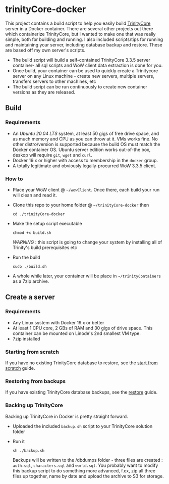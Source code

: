 # trinityCore-docker

This project contains a build script to help you easily build [TrinityCore](https://www.trinitycore.org/) server in a Docker container. There are several other projects out there which containerize TrinityCore, but I wanted to make one that was really simple, both for building and running. I also included scripts/tips for running and maintaining your server, including database backup and restore. These are based off my own server's scripts.

- The build script will build a self-contained TrinityCore 3.3.5 server container- all sql scripts and WoW client data extraction is done for you. 
- Once build, your container can be used to quickly create a Trinitycore server on any Linux machine - create new servers, multiple servers, transfers servers to other machines, etc
- The build script can be run continuously to create new container versions as they are released.

## Build 

### Requirements

- An _Ubuntu 20.04 LTS_ system, at least 50 gigs of free drive space, and as much memory and CPU as you can throw at it. VMs works fine. No other distro/version is supported because the build OS must match the Docker container OS. Ubuntu server edition works out-of-the box, deskop will require `git`, `wget` and `curl`.
- Docker 19.x or higher with access to membership in the `docker` group. 
- A totally legitimate and obviously legally-procurred WoW 3.3.5 client.

### How to

- Place your WoW client @ `~/wowClient`. Once there, each build your run will clean and read it.

- Clone this repo to your home folder @ `~/trinityCore-docker` then

      cd ./trinityCore-docker
      
- Make the setup script executable

      chmod +x build.sh
  
  _WARNING_ : this script is going to change your system by installing all of Trinity's build prerequisites etc
      
- Run the build

      sudo ./build.sh
  
- A whole while later, your container will be place in `~/trinityContainers` as a 7zip archive. 

## Create a server

### Requirements

- Any Linux system with Docker 19.x or better
- At least 1 CPU core, 2 GBs of RAM and 30 gigs of drive space. This container can be mounted on Linode's 2nd smallest VM type.
- 7zip installed

### Starting from scratch 

If you have no existing TrinityCore database to restore, see the [start from scratch](clean_server.md) guide.

### Restoring from backups

If you have existing TrinityCore database backups, see the [restore](restore_from_backups.md) guide.

### Backing up TrinityCore

Backing up TrinityCore in Docker is pretty straight forward. 

- Uploaded the included `backup.sh` script to your TrinityCore solution folder
- Run it

      sh ./backup.sh
      
   Backups will be written to the /dbdumps folder - three files are created : `auth.sql`, `characters.sql` and `world.sql`. You probably want to modify this backup script to do something more advanced, f.ex, zip all three files up together, name by date and upload the archive to S3 for storage.
   
